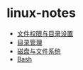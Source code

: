 # linux-notes
- [文件权限与目录设置](https://github.com/brave-lonely/linux-notes/wiki/文件权限与目录设置)
- [目录管理](https://github.com/brave-lonely/linux-notes/wiki/文件与目录管理)
- [磁盘与文件系统](https://github.com/brave-lonely/linux-notes/wiki/磁盘与文件系统)
- [Bash](https://github.com/brave-lonely/linux-notes/wiki/Bash)
